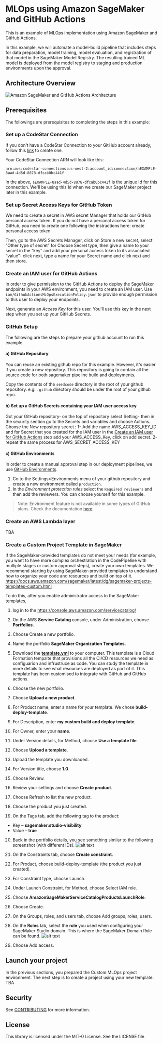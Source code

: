 # MLOps using Amazon SageMaker and GitHub Actions
This is an example of MLOps implementation using Amazon SageMaker and GitHub Actions.

In this example, we will automate a model-build pipeline that includes steps for data preparation, model training, model evaluation, and registration of that model in the SageMaker Model Registry. The resulting trained ML model is deployed from the model registry to staging and production environments upon the approval.


## Architecture Overview
![Amazon SageMaker and GitHub Actions Architecture](/img/Amazon-SageMaker-GitHub-Actions-Architecture.png)


## Prerequisites
The followings are prerequisites to completing the steps in this example:


### Set up a CodeStar Connection
If you don't have a CodeStar Connection to your GitHub account already, follow this [link](https://docs.aws.amazon.com/dtconsole/latest/userguide/connections-create-github.html) to create one.

Your CodeStar Connection ARN will look like this:
```
arn:aws:codestar-connections:us-west-2:account_id:connection/aEXAMPLE-8aad-4d5d-8878-dfcab0bc441f
```
In the above, `aEXAMPLE-8aad-4d5d-8878-dfcab0bc441f` is the unique Id for this connection. We'll be using this Id when we create our SageMaker project later in this example.

### Set up Secret Access Keys for GitHub Token
We need to create a secret in AWS secret Manager that holds our GitHub personal access token. If you do not have a personal access token for GitHub, you need to create one following the instructions here: create personal access token

Then, go to the AWS Secrets Manager, click on Store a new secret, select “Other type of secret” for Choose Secret type, then give a name to your secret in the “key” and add your personal access token to its associated “value”- click next, type a name for your Secret name and click next and then store.

### Create an IAM user for GitHub Actions
In order to give permission to the GitHub Actions to deploy the SageMaker endpoints in your AWS environment, you need to create an IAM user.
Use `iam/GithubActionsMLOpsExecutionPolicy.json` to provide enough permission to this user to deploy your endpoints.

Next, generate an *Access Key* for this user. You'll use this key in the next step when you set up your GitHub Secrets.


### GitHub Setup
The following are the steps to prepare your github account to run this example.


#### a) GitHub Repository
You can reuse an existing github repo for this example. However, it's easier if you create a new repository. This repository is going to contain all the source code for both sagemaker pipeline build and deployments.

Copy the contents of the `seedcode` directory in the root of your github repository. e.g. `.github` directory should be under the root of your github repo.


#### b) Set up a GitHub Secrets containing your IAM user access key
Got your GitHub repository- on the top of repository select Setting- then in the security section go to the Secrets and variables and choose Actions. Choose the New repository secret :
1- Add the name AWS_ACCESS_KEY_ID and for Secret that you created for the IAM user in the [Create an IAM user for GitHub Actions](https://github.com/aws-samples/mlops-sagemaker-github-actions#create-an-iam-user-for-github-actions) step add your AWS_ACCESS_Key, click on add secret.
2- repeat the same process for AWS_SECRET_ACCESS_KEY

#### c) GitHub Environments
In order to create a manual approval step in our deployment pipelines, we use [GitHub Environments](https://docs.github.com/en/actions/deployment/targeting-different-environments/using-environments-for-deployment).

1. Go to the Settings>Environments menu of your github repository and create a new environment called `production`.
2. In the *Environment protection rules* select the `Required reviewers` and then add the reviewers. You can choose yourself for this example.

>Note: Environment feature is not available in some types of GitHub plans. Check the documentation [here](https://docs.github.com/en/actions/deployment/targeting-different-environments/using-environments-for-deployment).


### Create an AWS Lambda layer
TBA

### Create a Custom Project Template in SageMaker
If the SageMaker-provided templates do not meet your needs (for example, you want to have more complex orchestration in the CodePipeline with multiple stages or custom approval steps), create your own templates.
We recommend starting by using SageMaker-provided templates to understand how to organize your code and resources and build on top of it. https://docs.aws.amazon.com/sagemaker/latest/dg/sagemaker-projects-templates-custom.html

To do this, after you enable administrator access to the SageMaker templates,

 1. log in to the https://console.aws.amazon.com/servicecatalog/

 2. On the AWS **Service Catalog** console, under Administration, choose **Portfolios**.

 3. Choose Create a new portfolio.

 4. Name the portfolio **SageMaker Organization Templates**.

 5. Download the [**template.yml**](https://github.com/aws-samples/mlops-sagemaker-github-actions/blob/main/project/template.yml) to your computer. This template is a Cloud Formation tempalte that provisions all the CI/CD resources we need as configuarion and infrustruce as code. You can study the template in more details to see what resources are deployed as part of it. This template has been customised to integrate with GitHub and GitHub actions.

 6. Choose the new portfolio.

 7. Choose **Upload a new product**.

 8. For Product name¸ enter a name for your template. We chose **build-deploy-template**.

 9. For Description, enter **my custom build and deploy template**.

 10. For Owner, enter your **name**.

 11. Under Version details, for Method, choose **Use a template file**.

 12. Choose **Upload a template**.

 13. Upload the template you downloaded.

 14. For Version title, choose **1.0**.

 15. Choose Review.

 16. Review your settings and choose **Create product**.

 17. Choose Refresh to list the new product.

 18. Choose the product you just created.

 19. On the Tags tab, add the following tag to the product:

  - Key – **sagemaker:studio-visibility**
  - Value – **true**

 20. Back in the portfolio details, you see something similar to the following screenshot (with different IDs). ![alt text](/img/img1.png)

 21. On the Constraints tab, choose **Create constraint**.

 22. For Product, choose build-deploy-template (the product you just created).

 23. For Constraint type, choose Launch.

 24. Under Launch Constraint, for Method, choose Select IAM role.

 25. Choose **AmazonSageMakerServiceCatalogProductsLaunchRole**.

 26. Choose Create.

 27. On the Groups, roles, and users tab, choose Add groups, roles, users.

 28. On the **Roles** tab, select the **role** you used when configuring your SageMaker Studio domain. This is where the SageMaker Domain Role can be found. ![alt text](/img/img2.png)

 29. Choose Add access.


## Launch your project

In the previous sections, you prepared the Custom MLOps project environment. The next step is to create a project using your new template.
TBA


## Security

See [CONTRIBUTING](CONTRIBUTING.md#security-issue-notifications) for more information.

## License

This library is licensed under the MIT-0 License. See the LICENSE file.

